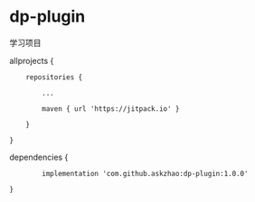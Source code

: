 # dp-plugin
学习项目


allprojects {

		repositories {
		
			...
			
			maven { url 'https://jitpack.io' }
			
		}
		
	}
  
  
  dependencies {
  
	        implementation 'com.github.askzhao:dp-plugin:1.0.0'
		
	}
